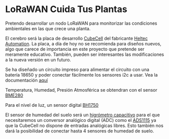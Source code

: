 # LoRaWAN Cuida Tus Plantas

Pretendo desarrollar un nodo LoRaWAN para monitorizar las condiciones ambientales en las que crece una planta.

El cerebro será la placa de desarrollo [CubeCell](https://heltec.org/project/htcc-ab01/) del fabricante [Heltec Automation](https://heltec.org/). La placa, a día de hoy no se recomienda para diseños nuevos, algo que carece de importancia en este proyecto que pretende ser meramente educativo. También, pueden ser interesantes las modificaciones a la nueva versión en un futuro.

Se ha diseñado un circuito impreso para alimentar el circuito con una batería 18650 y poder conectar fácilmente los sensores i2c a usar. Vea la documentación [aquí](/hardware/README.md)

Temperatura, Humedad, Presión Atmosférica se obtendran con el sensor [BME280](https://www.luisllamas.es/sensor-ambiental-arduino-bme280/)

Para el nivel de luz, un sensor digital [BH1750](https://www.luisllamas.es/medir-cantidad-de-luxes-con-arduino-y-el-luxometro-bh1750/)

El sensor de humedad del suelo será un [higrómetro capacitivo](https://www.luisllamas.es/sensor-de-humedad-del-suelo-capacitivo-y-arduino/) para el que necesitaremos un conversor analógico digital (ADC) como el [ADS1115](https://www.luisllamas.es/entrada-analogica-adc-de-16-bits-con-arduino-y-ads1115/) ya que la CubeCell no dispone de entradas analógicas libres. Esto también nos dará la posibilidad de conectar hasta 4 sensores de humedad de suelo. 